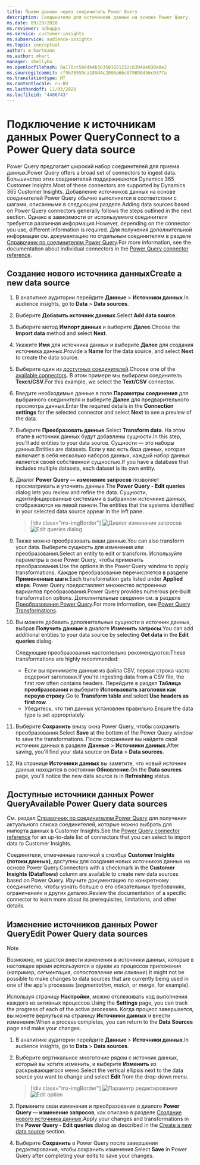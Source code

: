 ```yaml
---
title: Прием данных через соединитель Power Query
description: Соединители для источников данных на основе Power Query.
ms.date: 09/29/2020
ms.reviewer: adkuppa
ms.service: customer-insights
ms.subservice: audience-insights
ms.topic: conceptual
author: m-hartmann
ms.author: mhart
manager: shellyha
ms.openlocfilehash: 8a170cc5b64b4b383501021232c83948e838a0e2
ms.sourcegitcommit: cf9b78559ca189d4c2086a66c879098d56c0377a
ms.translationtype: HT
ms.contentlocale: ru-RU
ms.lasthandoff: 11/03/2020
ms.locfileid: "4406743"
---
```

# <a name="connect-to-a-power-query-data-source"></a><span data-ttu-id="4d550-103">Подключение к источникам данных Power Query</span><span class="sxs-lookup"><span data-stu-id="4d550-103">Connect to a Power Query data source</span></span>

<span data-ttu-id="4d550-104">Power Query предлагает широкий набор соединителей для приема данных.</span><span class="sxs-lookup"><span data-stu-id="4d550-104">Power Query offers a broad set of connectors to ingest data.</span></span> <span data-ttu-id="4d550-105">Большинство этих соединителей поддерживаются Dynamics 365 Customer Insights.</span><span class="sxs-lookup"><span data-stu-id="4d550-105">Most of these connectors are supported by Dynamics 365 Customer Insights.</span></span> <span data-ttu-id="4d550-106">Добавление источников данных на основе соединителей Power Query обычно выполняется в соответствии с шагами, описанными в следующем разделе.</span><span class="sxs-lookup"><span data-stu-id="4d550-106">Adding data sources based on Power Query connectors generally follows the steps outlined in the next section.</span></span> <span data-ttu-id="4d550-107">Однако в зависимости от используемого соединителя требуется различная информация.</span><span class="sxs-lookup"><span data-stu-id="4d550-107">However, depending on the connector you use, different information is required.</span></span> <span data-ttu-id="4d550-108">Для получения дополнительной информации см. документацию по отдельным соединителям в разделе [Справочник по соединителям Power Query](https://docs.microsoft.com/power-query/connectors/).</span><span class="sxs-lookup"><span data-stu-id="4d550-108">For more information, see the documentation about individual connectors in the [Power Query connector reference](https://docs.microsoft.com/power-query/connectors/).</span></span>

## <a name="create-a-new-data-source"></a><span data-ttu-id="4d550-109">Создание нового источника данных</span><span class="sxs-lookup"><span data-stu-id="4d550-109">Create a new data source</span></span>

1. <span data-ttu-id="4d550-110">В аналитике аудитории перейдите **Данные** > **Источники данных**.</span><span class="sxs-lookup"><span data-stu-id="4d550-110">In audience insights, go to **Data** > **Data sources**.</span></span>

1. <span data-ttu-id="4d550-111">Выберите **Добавить источник данных**.</span><span class="sxs-lookup"><span data-stu-id="4d550-111">Select **Add data source**.</span></span>

1. <span data-ttu-id="4d550-112">Выберите метод **Импорт данных** и выберите **Далее**.</span><span class="sxs-lookup"><span data-stu-id="4d550-112">Choose the **Import data** method and select **Next**.</span></span>

1. <span data-ttu-id="4d550-113">Укажите **Имя** для источника данных и выберите **Далее** для создания источника данных.</span><span class="sxs-lookup"><span data-stu-id="4d550-113">Provide a **Name** for the data source, and select **Next** to create the data source.</span></span>

1. <span data-ttu-id="4d550-114">Выберите один из [доступных соединителей](#available-power-query-data-sources).</span><span class="sxs-lookup"><span data-stu-id="4d550-114">Choose one of the [available connectors](#available-power-query-data-sources).</span></span> <span data-ttu-id="4d550-115">В этом примере мы выбираем соединитель **Текст/CSV**.</span><span class="sxs-lookup"><span data-stu-id="4d550-115">For this example, we select the **Text/CSV** connector.</span></span>

1. <span data-ttu-id="4d550-116">Введите необходимые данные в поле **Параметры соединения** для выбранного соединителя и выберите **Далее** для предварительного просмотра данных.</span><span class="sxs-lookup"><span data-stu-id="4d550-116">Enter the required details in the **Connection settings** for the selected connector and select **Next** to see a preview of the data.</span></span>

1. <span data-ttu-id="4d550-117">Выберите **Преобразовать данные**.</span><span class="sxs-lookup"><span data-stu-id="4d550-117">Select **Transform data**.</span></span> <span data-ttu-id="4d550-118">На этом этапе в источник данных будут добавлены сущности.</span><span class="sxs-lookup"><span data-stu-id="4d550-118">In this step, you'll add entities to your data source.</span></span> <span data-ttu-id="4d550-119">Сущности — это наборы данных.</span><span class="sxs-lookup"><span data-stu-id="4d550-119">Entities are datasets.</span></span> <span data-ttu-id="4d550-120">Если у вас есть база данных, которая включает в себя несколько наборов данных, каждый набор данных является своей собственной сущностью.</span><span class="sxs-lookup"><span data-stu-id="4d550-120">If you have a database that includes multiple datasets, each dataset is its own entity.</span></span>

1. <span data-ttu-id="4d550-121">Диалог **Power Query — изменение запросов** позволяет просматривать и уточнять данные.</span><span class="sxs-lookup"><span data-stu-id="4d550-121">The **Power Query - Edit queries** dialog lets you review and refine the data.</span></span> <span data-ttu-id="4d550-122">Сущности, идентифицированные системами в выбранном источнике данных, отображаются на левой панели.</span><span class="sxs-lookup"><span data-stu-id="4d550-122">The entities that the systems identified in your selected data source appear in the left pane.</span></span>

   > [!div class="mx-imgBorder"]
   > <span data-ttu-id="4d550-123">![Диалог изменения запросов](media/data-manager-configure-edit-queries.png "Диалог изменения запросов")</span><span class="sxs-lookup"><span data-stu-id="4d550-123">![Edit queries dialog](media/data-manager-configure-edit-queries.png "Edit queries dialog")</span></span>

1. <span data-ttu-id="4d550-124">Также можно преобразовать ваши данные.</span><span class="sxs-lookup"><span data-stu-id="4d550-124">You can also transform your data.</span></span> <span data-ttu-id="4d550-125">Выберите сущность для изменения или преобразования.</span><span class="sxs-lookup"><span data-stu-id="4d550-125">Select an entity to edit or transform.</span></span> <span data-ttu-id="4d550-126">Используйте параметры в окне Power Query, чтобы применить преобразования.</span><span class="sxs-lookup"><span data-stu-id="4d550-126">Use the options in the Power Query window to apply transformations.</span></span> <span data-ttu-id="4d550-127">Каждое преобразование перечисляется в разделе **Примененные шаги**.</span><span class="sxs-lookup"><span data-stu-id="4d550-127">Each transformation gets listed under **Applied steps**.</span></span> <span data-ttu-id="4d550-128">Power Query предоставляет множество встроенных вариантов преобразования.</span><span class="sxs-lookup"><span data-stu-id="4d550-128">Power Query provides numerous pre-built transformation options.</span></span> <span data-ttu-id="4d550-129">Дополнительные сведения см. в разделе [Преобразования Power Query](https://docs.microsoft.com/power-query/power-query-what-is-power-query#transformations).</span><span class="sxs-lookup"><span data-stu-id="4d550-129">For more information, see [Power Query Transformations](https://docs.microsoft.com/power-query/power-query-what-is-power-query#transformations).</span></span>

1. <span data-ttu-id="4d550-130">Вы можете добавить дополнительные сущности в источник данных, выбрав **Получить данные** в диалоге **Изменить запросы**.</span><span class="sxs-lookup"><span data-stu-id="4d550-130">You can add additional entities to your data source by selecting **Get data** in the **Edit queries** dialog.</span></span>

   <span data-ttu-id="4d550-131">Следующие преобразования настоятельно рекомендуются:</span><span class="sxs-lookup"><span data-stu-id="4d550-131">These transformations are highly recommended:</span></span>

   - <span data-ttu-id="4d550-132">Если вы принимаете данные из файла CSV, первая строка часто содержит заголовки.</span><span class="sxs-lookup"><span data-stu-id="4d550-132">If you're ingesting data from a CSV file, the first row often contains headers.</span></span> <span data-ttu-id="4d550-133">Перейдите в раздел **Таблица преобразования** и выберите **Использовать заголовки как первую строку**.</span><span class="sxs-lookup"><span data-stu-id="4d550-133">Go to **Transform table** and select **Use headers as first row**.</span></span>
   - <span data-ttu-id="4d550-134">Убедитесь, что тип данных установлен правильно.</span><span class="sxs-lookup"><span data-stu-id="4d550-134">Ensure the data type is set appropriately.</span></span>

1. <span data-ttu-id="4d550-135">Выберите **Сохранить** внизу окна Power Query, чтобы сохранить преобразования.</span><span class="sxs-lookup"><span data-stu-id="4d550-135">Select **Save** at the bottom of the Power Query window to save the transformations.</span></span> <span data-ttu-id="4d550-136">После сохранения вы найдете свой источник данных в разделе **Данные** > **Источники данных**.</span><span class="sxs-lookup"><span data-stu-id="4d550-136">After saving, you'll find your data source on **Data** > **Data sources**.</span></span>

1. <span data-ttu-id="4d550-137">На странице **Источники данных** вы заметите, что новый источник данных находится в состоянии **Обновление**.</span><span class="sxs-lookup"><span data-stu-id="4d550-137">On the **Data sources** page, you'll notice the new data source is in **Refreshing** status.</span></span>

## <a name="available-power-query-data-sources"></a><span data-ttu-id="4d550-138">Доступные источники данных Power Query</span><span class="sxs-lookup"><span data-stu-id="4d550-138">Available Power Query data sources</span></span>

<span data-ttu-id="4d550-139">См. раздел [Справочник по соединителям Power Query](https://docs.microsoft.com/power-query/connectors/) для получения актуального списка соединителей, которые можно выбрать для импорта данных в Customer Insights.</span><span class="sxs-lookup"><span data-stu-id="4d550-139">See the [Power Query connector reference](https://docs.microsoft.com/power-query/connectors/) for an up-to-date list of connectors that you can select to import data to Customer Insights.</span></span> 

<span data-ttu-id="4d550-140">Соединители, отмеченные галочкой в столбце **Customer Insights (потоки данных)**, доступны для создания новых источников данных на основе Power Query.</span><span class="sxs-lookup"><span data-stu-id="4d550-140">Connectors with a checkmark in the **Customer Insights (Dataflows)** column are available to create new data sources based on Power Query.</span></span> <span data-ttu-id="4d550-141">Изучите документацию по конкретному соединителю, чтобы узнать больше о его обязательных требованиях, ограничениях и других деталях.</span><span class="sxs-lookup"><span data-stu-id="4d550-141">Review the documentation of a specific connector to learn more about its prerequisites, limitations, and other details.</span></span>

## <a name="edit-power-query-data-sources"></a><span data-ttu-id="4d550-142">Изменение источников данных Power Query</span><span class="sxs-lookup"><span data-stu-id="4d550-142">Edit Power Query data sources</span></span>

> [!NOTE]
> <span data-ttu-id="4d550-143">Возможно, не удастся внести изменения в источники данных, которые в настоящее время используются в одном из процессов приложения (например, *сегментация*, *сопоставление* или *слияние*).</span><span class="sxs-lookup"><span data-stu-id="4d550-143">It might not be possible to make changes to data sources that are currently being used in one of the app's processes (*segmentation*, *match*, or *merge*, for example).</span></span> 
>
> <span data-ttu-id="4d550-144">Используя страницу **Настройки**, можно отслеживать ход выполнения каждого из активных процессов.</span><span class="sxs-lookup"><span data-stu-id="4d550-144">Using the **Settings** page, you can track the progress of each of the active processes.</span></span> <span data-ttu-id="4d550-145">Когда процесс завершается, вы можете вернуться на страницу **Источники данных** и внести изменения.</span><span class="sxs-lookup"><span data-stu-id="4d550-145">When a process completes, you can return to the **Data Sources** page and make your changes.</span></span>

1. <span data-ttu-id="4d550-146">В аналитике аудитории перейдите **Данные** > **Источники данных**.</span><span class="sxs-lookup"><span data-stu-id="4d550-146">In audience insights, go to **Data** > **Data sources**.</span></span>

2. <span data-ttu-id="4d550-147">Выберите вертикальное многоточие рядом с источник данных, который вы хотите изменить, и выберите **Изменить** из раскрывающегося меню.</span><span class="sxs-lookup"><span data-stu-id="4d550-147">Select the vertical ellipsis next to the data source you want to change and select **Edit** from the drop-down menu.</span></span>

   > [!div class="mx-imgBorder"]
   > <span data-ttu-id="4d550-148">![Параметр редактирования](media/edit-option-data-sources.png "Параметр редактирования")</span><span class="sxs-lookup"><span data-stu-id="4d550-148">![Edit option](media/edit-option-data-sources.png "Edit option")</span></span>

3. <span data-ttu-id="4d550-149">Примените свои изменения и преобразования в диалоге **Power Query — изменение запросов**, как описано в разделе [Создание нового источника данных](#create-a-new-data-source).</span><span class="sxs-lookup"><span data-stu-id="4d550-149">Apply your changes and transformations in the **Power Query - Edit queries** dialog as described in the [Create a new data source](#create-a-new-data-source) section.</span></span>

4. <span data-ttu-id="4d550-150">Выберите **Сохранить** в Power Query после завершения редактирования, чтобы сохранить изменения.</span><span class="sxs-lookup"><span data-stu-id="4d550-150">Select **Save** in Power Query after completing your edits to save your changes.</span></span>
